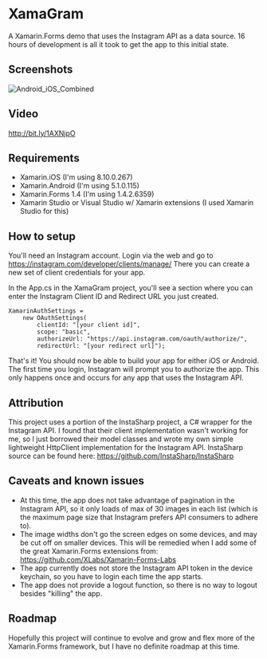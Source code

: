 # XamaGram
A Xamarin.Forms demo that uses the Instagram API as a data source. 16 hours of development is all it took to get the app to this initial state.

## Screenshots
![Android_iOS_Combined](https://rawgit.com/jsauve/XamaGram/master/screenshots/Android_iOS_combined.png)

## Video
http://bit.ly/1AXNjpO

## Requirements
* Xamarin.iOS (I'm using 8.10.0.267)
* Xamarin.Android (I'm using 5.1.0.115)
* Xamarin.Forms 1.4 (I'm using 1.4.2.6359)
* Xamarin Studio or Visual Studio w/ Xamarin extensions (I used Xamarin Studio for this)

## How to setup
You'll need an Instagram account. Login via the web and go to https://instagram.com/developer/clients/manage/
There you can create a new set of client credentials for your app.

In the App.cs in the XamaGram project, you'll see a section where you can enter the Instagram Client ID and Redirect URL you just created.

    XamarinAuthSettings = 
        new OAuthSettings(
            clientId: "[your client id]",
            scope: "basic",
            authorizeUrl: "https://api.instagram.com/oauth/authorize/",
            redirectUrl: "[your redirect url]");
            
That's it! You should now be able to build your app for either iOS or Android. The first time you login, Instagram will prompt you to authorize the app. This only happens once and occurs for any app that uses the Instagram API.

## Attribution
This project uses a portion of the InstaSharp project, a C# wrapper for the Instagram API. I found that their client implementation wasn't working for me, so I just borrowed their model classes and wrote my own simple lightweight HttpClient implementation for the Instagram API. InstaSharp source can be found here: https://github.com/InstaSharp/InstaSharp

## Caveats and known issues
* At this time, the app does not take advantage of pagination in the Instagram API, so it only loads of max of 30 images in each list (which is the maximum page size that Instagram prefers API consumers to adhere to).
* The image widths don't go the screen edges on some devices, and may be cut off on smaller devices. This will be remedied when I add some of the great Xamarin.Forms extensions from: https://github.com/XLabs/Xamarin-Forms-Labs
* The app currently does not store the Instagram API token in the device keychain, so you have to login each time the app starts.
* The app does not provide a logout function, so there is no way to logout besides "killing" the app.

## Roadmap
Hopefully this project will continue to evolve and grow and flex more of the Xamarin.Forms framework, but I have no definite roadmap at this time.
